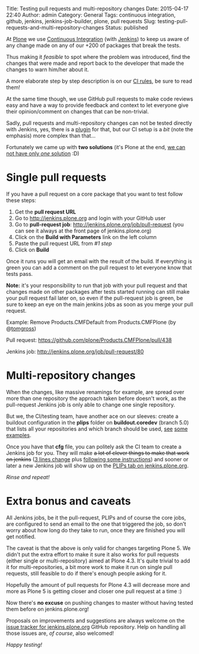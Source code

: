 Title: Testing pull requests and multi-repository changes
Date: 2015-04-17 22:40
Author: admin
Category: General
Tags: continuous integration, github, jenkins, jenkins-job-builder, plone, pull requests
Slug: testing-pull-requests-and-multi-repository-changes
Status: published

At [Plone](http://www.plone.org "Plone the Open Source Content Management System") we use [Continuous Integration](http://en.wikipedia.org/wiki/Continuous_integration "Continuous integration article at the Wikipedia") (with [Jenkins](http://jenkins-ci.org/)) to keep us aware of any change made on any of our +200 of packages that break the tests.

Thus making it *feasible* to spot where the problem was introduced, find the changes that were made and report back to the developer that made the changes to warn him/her about it.

A more elaborate step by step description is on our [CI rules](http://buildoutcoredev.readthedocs.org/en/latest/continous-integration.html "Plone CI rules"), be sure to read them!

At the same time though, we use GitHub pull requests to make code reviews easy and have a way to provide feedback and context to let everyone give their opinion/comment on changes that can be non-trivial.

Sadly, pull requests and multi-repository changes can not be tested directly with Jenkins, yes, there is a [plugin](https://wiki.jenkins-ci.org/display/JENKINS/GitHub+pull+request+builder+plugin "Jenkins plugin that let's you run test on pull requests") for that, but our CI setup is a *bit* (note the emphasis) more complex than that...

Fortunately we came up with **two solutions** (it's Plone at the end, [we can not have only *one* solution](http://www.slideshare.net/gilforcada/plone-conf2014codeanalysis/11) :D)

# Single pull requests

If you have a pull request on a core package that you want to test follow these steps:

1.  Get the **pull request URL**
2.  Go to <http://jenkins.plone.org> and login with your GitHub user
3.  Go to **pull-request job**: <http://jenkins.plone.org/job/pull-request> (you can see it always at the front page of jenkins.plone.org)
4.  Click on the **Build with Parameters** link on the left column
5.  Paste the pull request URL from *\#1 step*
6.  Click on **Build**

Once it runs you will get an email with the result of the build. If everything is green you can add a comment on the pull request to let everyone know that tests pass.

**Note:** it's your responsibility to run that job with your pull request and that changes made on other packages after tests started running can still make your pull request fail later on, so even if the pull-request job is green, be sure to keep an eye on the main jenkins jobs as soon as you merge your pull request.

Example: Remove Products.CMFDefault from Products.CMFPlone (by @[tomgross](https://github.com/tomgross))

Pull request: <https://github.com/plone/Products.CMFPlone/pull/438>

Jenkins job: <http://jenkins.plone.org/job/pull-request/80>

# Multi-repository changes

When the changes, like massive renamings for example, are spread over more than one repository the approach taken before doesn't work, as the pull-request Jenkins job is only able to change one single repository.

But we, the CI/testing team, have another ace on our sleeves: create a buildout configuration in the **plips** folder on **buildout.coredev** (branch 5.0) that lists all your repositories and which branch should be used, [see](https://github.com/plone/buildout.coredev/blob/5.0/plips/plip-ptc.cfg) [some](https://github.com/plone/buildout.coredev/blob/5.0/plips/plip-nocmfdefault.cfg) [examples](https://github.com/plone/buildout.coredev/blob/5.0/plips/plip-pat-modal.cfg).

Once you have that **cfg** file, you can politely ask the CI team to create a Jenkins job for you. They will make ~~a lot of clever things to make that work on jenkins~~ ([3 lines change](https://github.com/plone/jenkins.plone.org/commit/f4038a086e08db89593970ba62e4a7b8f3b79cdd) plus [following some instructions](http://jenkinsploneorg.readthedocs.org/en/latest/setup.html)) and sooner or later a new Jenkins job will show up on the [PLIPs tab on jenkins.plone.org](http://jenkins.plone.org/view/PLIPs/).

*Rinse and repeat!*

# Extra bonus and caveats

All Jenkins jobs, be it the pull-request, PLIPs and of course the core jobs, are configured to send an email to the one that triggered the job, so don't worry about how long do they take to run, once they are finished you will get notified.

The caveat is that the above is only valid for changes targeting Plone 5. We didn't put the extra effort to make it sure it also works for pull requests (either single or multi-repository) aimed at Plone 4.3. It's quite trivial to add it for multi-repositories, a bit more work to make it run on single pull requests, still feasible to do if there's enough people asking for it.

Hopefully the amount of pull requests for Plone 4.3 will decrease more and more as Plone 5 is getting closer and closer one pull request at a time :)

Now there's **no excuse** on pushing changes to master without having tested them before on jenkins.plone.org!

Proposals on improvements and suggestions are always welcome on the [issue tracker for jenkins.plone.org](https://github.com/plone/jenkins.plone.org/issues) GitHub repository. Help on handling all those issues are, *of course*, also welcomed!

*Happy testing!*
